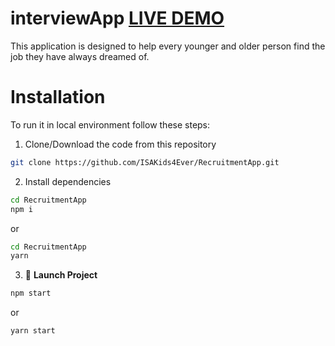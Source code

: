 # interviewApp [LIVE DEMO](https://intervyou.netlify.com)

This application is designed to help every younger and older person find the job they have always dreamed of.

# **Installation**

To run it in local environment follow these steps:
    
1. Clone/Download the code from this repository

```bash
git clone https://github.com/ISAKids4Ever/RecruitmentApp.git
```

2. Install dependencies 
    
```bash
cd RecruitmentApp
npm i
```

or 

```bash
cd RecruitmentApp
yarn
```
3. 🚀 **Launch Project**
    
```bash
npm start
```

or

```bash
yarn start
```
